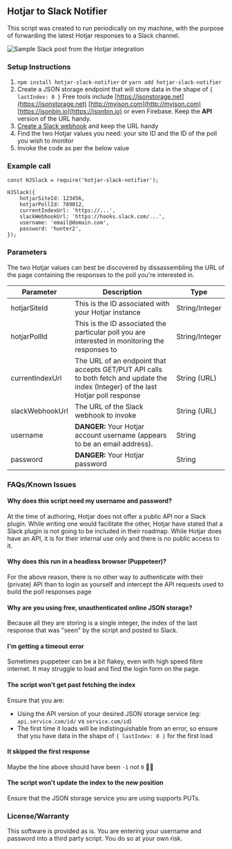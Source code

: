 ## Hotjar to Slack Notifier
This script was created to run periodically on my machine, with the purpose of forwarding the latest Hotjar responses to a Slack channel.

![Sample Slack post from the Hotjar integration](https://i.imgur.com/WiGN7wX.png)

### Setup Instructions
1. `npm install hotjar-slack-notifier` or `yarn add hotjar-slack-notifier`
2. Create a JSON storage endpoint that will store data in the shape of `{ lastIndex: 0 }`
Free tools include [https://jsonstorage.net](https://jsonstorage.net) [http://myjson.com](http://myjson.com) [https://jsonbin.io](https://jsonbin.io) or even Firebase. Keep the **API** version of the URL handy.
3. [Create a Slack webhook](https://api.slack.com/incoming-webhooks) and keep the URL handy
4. Find the two Hotjar values you need: your site ID and the ID of the poll you wish to monitor
5. Invoke the code as per the below value

### Example call
```
const HJSlack = require('hotjar-slack-notifier');

HJSlack({
    hotjarSiteId: 123456,
    hotjarPollId: 789012,
    currentIndexUrl: 'https://...',
    slackWebhookUrl: 'https://hooks.slack.com/...',
    username: 'email@domain.com',
    password: 'hunter2',
});
```

### Parameters
The two Hotjar values can best be discovered by dissassembling the URL of the page containing the responses to the poll you're interested in.

| Parameter | Description | Type |
| --- | --- | --- |
| hotjarSiteId | This is the ID associated with your Hotjar instance | String/Integer
| hotjarPollId | This is the ID associated the particular poll you are interested in monitoring the responses to | String/Integer
| currentIndexUrl | The URL of an endpoint that accepts GET/PUT API calls to both fetch and update the index (Integer) of the last Hotjar poll response | String (URL)
| slackWebhookUrl | The URL of the Slack webhook to invoke | String (URL)
| username | **DANGER:** Your Hotjar account username (appears to be an email address). | String
| password | **DANGER:** Your Hotjar password | String


### FAQs/Known Issues

#### Why does this script need my username and password?
At the time of authoring, Hotjar does not offer a public API nor a Slack plugin. While writing one would facilitate the other, Hotjar have stated that a Slack plugin is not going to be included in their roadmap. While Hotjar does have an API, it is for their internal use only and there is no public access to it.

#### Why does this run in a headless browser (Puppeteer)?
For the above reason, there is no other way to authenticate with their (private) API than to login as yourself and intercept the API requests used to build the poll responses page

#### Why are you using free, unauthenticated online JSON storage?
Because all they are storing is a single integer, the index of the last response that was "seen" by the script and posted to Slack.

#### I'm getting a timeout error
Sometimes puppeteer can be a bit flakey, even with high speed fibre internet. It may struggle to load and find the login form on the page.

#### The script won't get past fetching the index
Ensure that you are:
- Using the API version of your desired JSON storage service (eg: `api.service.com/id/` vs `service.com/id`)
- The first time it loads will be indistinguishable from an error, so ensure that you have data in the shape of `{ lastIndex: 0 }` for the first load

#### It skipped the first response
Maybe the line above should have been `-1` not `0` 🤷‍♀

#### The script won't update the index to the new position
Ensure that the JSON storage service you are using supports PUTs.

### License/Warranty
This software is provided as is. You are entering your username and password into a third party script. You do so at your own risk.
